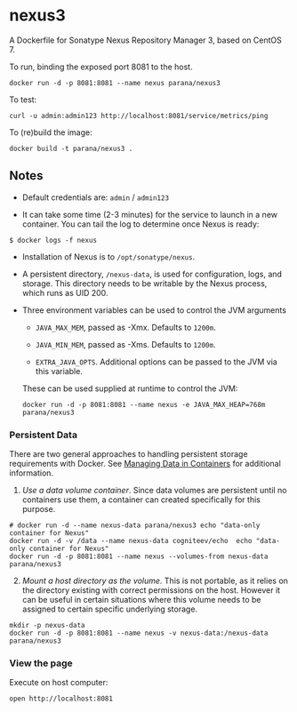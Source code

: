 # nexus3

A Dockerfile for Sonatype Nexus Repository Manager 3, based on CentOS 7.

To run, binding the exposed port 8081 to the host.

```
docker run -d -p 8081:8081 --name nexus parana/nexus3
```

To test:

```
curl -u admin:admin123 http://localhost:8081/service/metrics/ping
```

To (re)build the image:

```
docker build -t parana/nexus3 .
```


## Notes

* Default credentials are: `admin` / `admin123`

* It can take some time (2-3 minutes) for the service to launch in a
new container.  You can tail the log to determine once Nexus is ready:

```
$ docker logs -f nexus
```

* Installation of Nexus is to `/opt/sonatype/nexus`.

* A persistent directory, `/nexus-data`, is used for configuration,
logs, and storage. This directory needs to be writable by the Nexus
process, which runs as UID 200.

* Three environment variables can be used to control the JVM arguments

  * `JAVA_MAX_MEM`, passed as -Xmx.  Defaults to `1200m`.

  * `JAVA_MIN_MEM`, passed as -Xms.  Defaults to `1200m`.

  * `EXTRA_JAVA_OPTS`.  Additional options can be passed to the JVM via
  this variable.

  These can be used supplied at runtime to control the JVM:

  ```
  docker run -d -p 8081:8081 --name nexus -e JAVA_MAX_HEAP=768m parana/nexus3
  ```


### Persistent Data

There are two general approaches to handling persistent storage requirements
with Docker. See [Managing Data in Containers](https://docs.docker.com/userguide/dockervolumes/)
for additional information.

  1. *Use a data volume container*.  Since data volumes are persistent
  until no containers use them, a container can created specifically for 
  this purpose.

  ```
  # docker run -d --name nexus-data parana/nexus3 echo "data-only container for Nexus"
  docker run -d -v /data --name nexus-data cogniteev/echo  echo "data-only container for Nexus"
  docker run -d -p 8081:8081 --name nexus --volumes-from nexus-data parana/nexus3
  ```

  2. *Mount a host directory as the volume*.  This is not portable, as it
  relies on the directory existing with correct permissions on the host.
  However it can be useful in certain situations where this volume needs
  to be assigned to certain specific underlying storage.

  ```
  mkdir -p nexus-data
  docker run -d -p 8081:8081 --name nexus -v nexus-data:/nexus-data parana/nexus3
  ```

### View the page 

Execute on host computer:

```
open http://localhost:8081
```